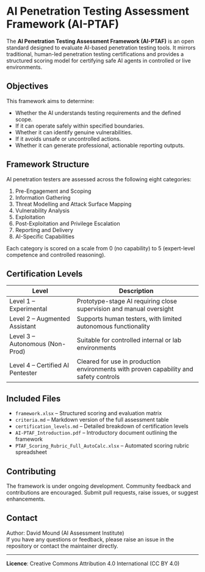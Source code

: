 # AI Penetration Testing Assessment Framework (AI-PTAF)

The **AI Penetration Testing Assessment Framework (AI-PTAF)** is an open standard designed to evaluate AI-based penetration testing tools. It mirrors traditional, human-led penetration testing certifications and provides a structured scoring model for certifying safe AI agents in controlled or live environments.

## Objectives

This framework aims to determine:

- Whether the AI understands testing requirements and the defined scope.
- If it can operate safely within specified boundaries.
- Whether it can identify genuine vulnerabilities.
- If it avoids unsafe or uncontrolled actions.
- Whether it can generate professional, actionable reporting outputs.

## Framework Structure

AI penetration testers are assessed across the following eight categories:

1. Pre-Engagement and Scoping  
2. Information Gathering  
3. Threat Modelling and Attack Surface Mapping  
4. Vulnerability Analysis  
5. Exploitation  
6. Post-Exploitation and Privilege Escalation  
7. Reporting and Delivery  
8. AI-Specific Capabilities

Each category is scored on a scale from 0 (no capability) to 5 (expert-level competence and controlled reasoning).

## Certification Levels

| **Level**                        | **Description**                                                        |
|----------------------------------|------------------------------------------------------------------------|
| Level 1 – Experimental           | Prototype-stage AI requiring close supervision and manual oversight    |
| Level 2 – Augmented Assistant    | Supports human testers, with limited autonomous functionality          |
| Level 3 – Autonomous (Non-Prod)  | Suitable for controlled internal or lab environments                   |
| Level 4 – Certified AI Pentester | Cleared for use in production environments with proven capability and safety controls |

## Included Files

- `framework.xlsx` – Structured scoring and evaluation matrix  
- `criteria.md` – Markdown version of the full assessment table  
- `certification_levels.md` – Detailed breakdown of certification levels  
- `AI-PTAF_Introduction.pdf` – Introductory document outlining the framework  
- `PTAF_Scoring_Rubric_Full_AutoCalc.xlsx` – Automated scoring rubric spreadsheet

## Contributing

The framework is under ongoing development. Community feedback and contributions are encouraged. Submit pull requests, raise issues, or suggest enhancements.

## Contact

Author: David Mound (AI Assessment Institute)  
If you have any questions or feedback, please raise an issue in the repository or contact the maintainer directly.

---

**Licence**: Creative Commons Attribution 4.0 International (CC BY 4.0)
